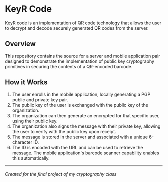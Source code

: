 # KeyR Code
KeyR code is an implementation of QR code technology that allows the user to decrypt and decode securely generated QR codes from the server.

## Overview
This repository contains the source for a server and mobile application pair designed to demonstrate the implementation of public key cryptography primitives in securing the contents of a QR-encoded barcode.

## How it Works
1. The user enrolls in the mobile application, locally generating a PGP public and private key pair.
2. The public key of the user is exchanged with the public key of the organization.
3. The organization can then generate an encrypted for that specific user, using their public key.
4. The organization also signs the message with their private key, allowing the user to verify with the public key upon receipt.
5. The message is stored in the server and associated with a unique 6-character ID.
6. The ID is encoded with the URL and can be used to retrieve the message. The mobile application's barcode scanner capability enables this automatically.


---
###### Created for the final project of my cryptography class
